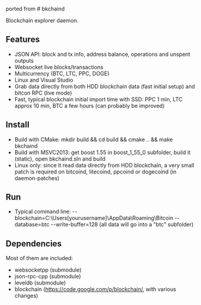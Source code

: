 ported from # bkchaind

Blockchain explorer daemon.

## Features
* JSON API: block and tx info, address balance, operations and unspent outputs
* Websocket live blocks/transactions
* Multicurrency (BTC, LTC, PPC, DOGE)
* Linux and Visual Studio
* Grab data directly from both HDD blockchain data (fast initial setup) and bitcon RPC (live mode)
* Fast, typical blockchain initial import time with SSD: PPC 1 min, LTC approx 10 min, BTC a few hours (can probably be improved)

## Install
* Build with CMake: mkdir build && cd build && cmake .. && make bkchaind
* Build with MSVC2013: get boost 1.55 in boost_1_55_0 subfolder, build it (static), open bkchaind.sln and build
* Linux only: since it read data directly from HDD blockchain, a very small patch is required on bitcoind, litecoind, ppcoind or dogecoind (in daemon-patches)

## Run
* Typical command line: --blockchain=C:\Users\[yourusername]\AppData\Roaming\Bitcoin --database=btc --write-buffer=128 (all data will go into a "btc" subfolder)


## Dependencies

Most of them are included:
* websocketpp (submodule)
* json-rpc-cpp (submodule)
* leveldb (submodule)
* blockchain (https://code.google.com/p/blockchain/, with various changes)
